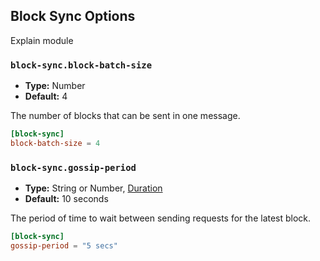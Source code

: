 ## Block Sync Options

Explain module

### `block-sync.block-batch-size`

- **Type:** Number
- **Default:** $4$

The number of blocks that can be sent in one message.

```toml
[block-sync]
block-batch-size = 4
```

### `block-sync.gossip-period`

- **Type:** String or Number, [Duration](glossary#type-duration)
- **Default:** 10 seconds

The period of time to wait between sending requests for the latest block.

```toml
[block-sync]
gossip-period = "5 secs"
```
